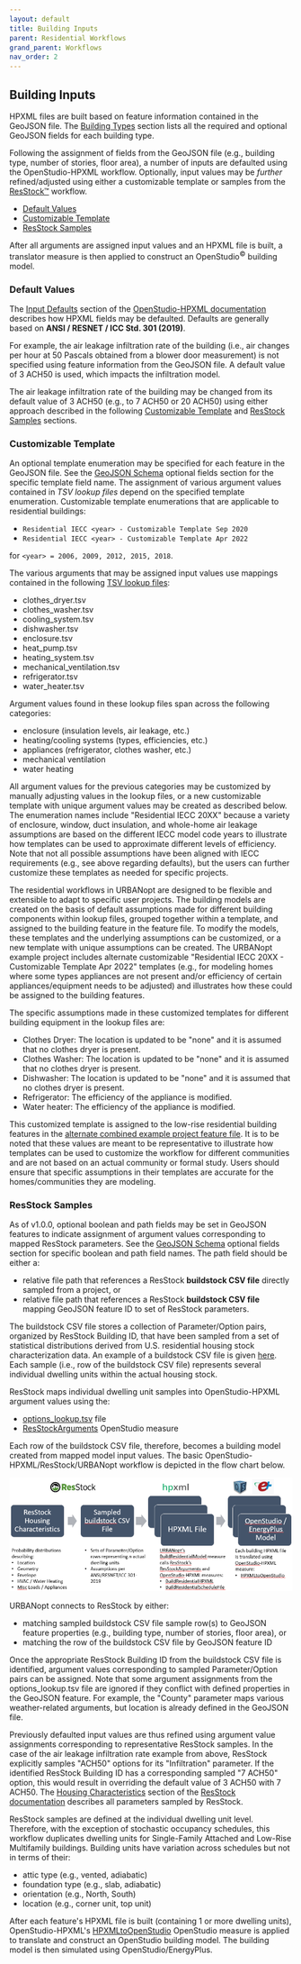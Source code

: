 ```yaml
---
layout: default
title: Building Inputs
parent: Residential Workflows
grand_parent: Workflows
nav_order: 2
---
```


## Building Inputs

HPXML files are built based on feature information contained in the GeoJSON file.
The [Building Types](building_types.md) section lists all the required and optional GeoJSON fields for each building type.

Following the assignment of fields from the GeoJSON file (e.g., building type, number of stories, floor area), a number of inputs are defaulted using the OpenStudio-HPXML workflow.
Optionally, input values may be *further* refined/adjusted using either a customizable template or samples from the [ResStock™](https://www.nrel.gov/buildings/resstock.html) workflow.

- [Default Values](#default-values)
- [Customizable Template](#customizable-template)
- [ResStock Samples](#resstock-samples)

After all arguments are assigned input values and an HPXML file is built, a translator measure is then applied to construct an OpenStudio<sup>&copy;</sup> building model.

### Default Values

The [Input Defaults](https://openstudio-hpxml.readthedocs.io/en/latest/workflow_inputs.html#input-defaults) section of the [OpenStudio-HPXML documentation](https://openstudio-hpxml.readthedocs.io/en/latest/index.html) describes how HPXML fields may be defaulted.
Defaults are generally based on **ANSI / RESNET / ICC Std. 301 (2019)**.

For example, the air leakage infiltration rate of the building (i.e., air changes per hour at 50 Pascals obtained from a blower door measurement) is not specified using feature information from the GeoJSON file.
A default value of 3 ACH50 is used, which impacts the infiltration model.

The air leakage infiltration rate of the building may be changed from its default value of 3 ACH50 (e.g., to 7 ACH50 or 20 ACH50) using either approach described in the following [Customizable Template](#customizable-template) and [ResStock Samples](#resstock-samples) sections.

### Customizable Template

An optional template enumeration may be specified for each feature in the GeoJSON file.
See the [GeoJSON Schema](other_details#geojson-schema) optional fields section for the specific template field name.
The assignment of various argument values contained in *TSV lookup files* depend on the specified template enumeration.
Customizable template enumerations that are applicable to residential buildings:

- `Residential IECC <year> - Customizable Template Sep 2020`
- `Residential IECC <year> - Customizable Template Apr 2022`

for `<year> = 2006, 2009, 2012, 2015, 2018`.

The various arguments that may be assigned input values use mappings contained in the following [TSV lookup files](https://github.com/urbanopt/urbanopt-example-geojson-project/tree/develop/example_project/mappers/residential/template/iecc):

- clothes_dryer.tsv
- clothes_washer.tsv
- cooling_system.tsv
- dishwasher.tsv
- enclosure.tsv
- heat_pump.tsv
- heating_system.tsv
- mechanical_ventilation.tsv
- refrigerator.tsv
- water_heater.tsv

Argument values found in these lookup files span across the following categories:

- enclosure (insulation levels, air leakage, etc.)
- heating/cooling systems (types, efficiencies, etc.)
- appliances (refrigerator, clothes washer, etc.)
- mechanical ventilation
- water heating

All argument values for the previous categories may be customized by manually adjusting values in the lookup files, or a new customizable template with unique argument values may be created as described below.
The enumeration names include "Residential IECC 20XX" because a variety of enclosure, window, duct insulation, and whole-home air leakage assumptions are based on the different IECC model code years to illustrate how templates can be used to approximate different levels of efficiency.
Note that not all possible assumptions have been aligned with IECC requirements (e.g., see above regarding defaults), but the users can further customize these templates as needed for specific projects.

The residential workflows in URBANopt are designed to be flexible and extensible to adapt to specific user projects.
The building models are created on the basis of default assumptions made for different building components within lookup files, grouped together within a template, and assigned to the building feature in the feature file.
To modify the models, these templates and the underlying assumptions can be customized, or a new template with unique assumptions can be created.
The URBANopt example project includes alternate customizable "Residential IECC 20XX - Customizable Template Apr 2022" templates (e.g., for modeling homes where some types appliances are not present and/or efficiency of certain appliances/equipment needs to be adjusted) and illustrates how these could be assigned to the building features.

The specific assumptions made in these customized templates for different building equipment in the lookup files are:

- Clothes Dryer: The location is updated to be "none" and it is assumed that no clothes dryer is present.
- Clothes Washer: The location is updated to be "none" and it is assumed that no clothes dryer is present.
- Dishwasher: The location is updated to be "none" and it is assumed that no clothes dryer is present.
- Refrigerator: The efficiency of the appliance is modified.
- Water heater: The efficiency of the appliance is modified.

This customized template is assigned to the low-rise residential building features in the [alternate combined example project feature file](https://github.com/urbanopt/urbanopt-cli/blob/e7d29764eb9ae837078f92a488adb783a3e52616/example_files/example_project_combined.json).
It is to be noted that these values are meant to be representative to illustrate how templates can be used to customize the workflow for different communities and are not based on an actual community or formal study.
Users should ensure that specific assumptions in their templates are accurate for the homes/communities they are modeling.

### ResStock Samples

As of v1.0.0, optional boolean and path fields may be set in GeoJSON features to indicate assignment of argument values corresponding to mapped ResStock parameters.
See the [GeoJSON Schema](other_details#geojson-schema) optional fields section for specific boolean and path field names.
The path field should be either a:

- relative file path that references a ResStock **buildstock CSV file** directly sampled from a project, or
- relative file path that references a ResStock **buildstock CSV file** mapping GeoJSON feature ID to set of ResStock parameters.

The buildstock CSV file stores a collection of Parameter/Option pairs, organized by ResStock Building ID, that have been sampled from a set of statistical distributions derived from U.S. residential housing stock characterization data.
An example of a buildstock CSV file is given [here](https://github.com/NREL/resstock/blob/develop/test/base_results/baseline/annual/buildstock.csv).
Each sample (i.e., row of the buildstock CSV file) represents several individual dwelling units within the actual housing stock.

ResStock maps individual dwelling unit samples into OpenStudio-HPXML argument values using the:

- [options_lookup.tsv](https://github.com/NREL/resstock/blob/develop/resources/options_lookup.tsv) file
- [ResStockArguments](https://github.com/NREL/resstock/tree/develop/measures/ResStockArguments) OpenStudio measure

Each row of the buildstock CSV file, therefore, becomes a building model created from mapped model input values.
The basic OpenStudio-HPXML/ResStock/URBANopt workflow is depicted in the flow chart below.

![os-hpxml-resstock-workflow](../../doc_files/os-hpxml-resstock-workflow.png)

URBANopt connects to ResStock by either:

- matching sampled buildstock CSV file sample row(s) to GeoJSON feature properties (e.g., building type, number of stories, floor area), or
- matching the row of the buildstock CSV file by GeoJSON feature ID

Once the appropriate ResStock Building ID from the buildstock CSV file is identified, argument values corresponding to sampled Parameter/Option pairs can be assigned.
Note that some argument assignments from the options_lookup.tsv file are ignored if they conflict with defined properties in the GeoJSON feature.
For example, the "County" parameter maps various weather-related arguments, but location is already defined in the GeoJSON file.

Previously defaulted input values are thus refined using argument value assignments corresponding to representative ResStock samples.
In the case of the air leakage infiltration rate example from above, ResStock explicitly samples "ACH50" options for its "Infiltration" parameter.
If the identified ResStock Building ID has a corresponding sampled "7 ACH50" option, this would result in overriding the default value of 3 ACH50 with 7 ACH50.
The [Housing Characteristics](https://resstock.readthedocs.io/en/latest/workflow_inputs/characteristics.html#housing-characteristics) section of the [ResStock documentation](https://resstock.readthedocs.io/en/latest/index.html) describes all parameters sampled by ResStock.

ResStock samples are defined at the individual dwelling unit level.
Therefore, with the exception of stochastic occupancy schedules, this workflow duplicates dwelling units for Single-Family Attached and Low-Rise Multifamily buildings.
Building units have variation across schedules but not in terms of their:

- attic type (e.g., vented, adiabatic)
- foundation type (e.g., slab, adiabatic)
- orientation (e.g., North, South)
- location (e.g., corner unit, top unit)

After each feature's HPXML file is built (containing 1 or more dwelling units), OpenStudio-HPXML's [HPXMLtoOpenStudio](https://github.com/NREL/OpenStudio-HPXML/tree/master/HPXMLtoOpenStudio) OpenStudio measure is applied to translate and construct an OpenStudio building model.
The building model is then simulated using OpenStudio/EnergyPlus.
